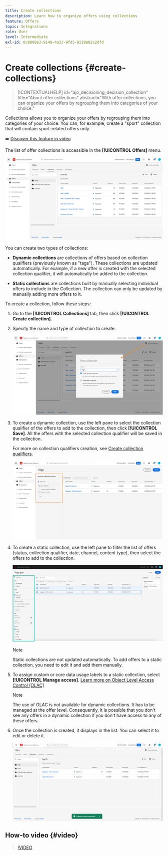 ```yaml
---
title: Create collections
description: Learn how to organize offers using collections
feature: Offers
topic: Integrations
role: User
level: Intermediate
exl-id: 0c8808e3-9148-4a33-9fd5-9218e02c2dfd
---
```

# Create collections {#create-collections}

>[!CONTEXTUALHELP]
>id="ajo_decisioning_decision_collection"
>title="About offer collections"
>abstract="With offer collections, you can organize your offers by regrouping them into categories of your choice."

Collections allows you to organize your offers by regrouping them into categories of your choice. You can, for example, create a "sport" collection that will contain sport-related offers only. 

➡️ [Discover this feature in video](#video)

The list of offer collections is accessible in the **[!UICONTROL Offers]** menu.   

![](../assets/collections_list.png)

You can create two types of collections: 

* **Dynamic collections** are collections of offers based on collection qualifiers (previously known as "tags"). These collections are updated automatically. For example, if a new offer is created with the selected collection qualifier, it will automatically be added to the collection.

* **Static collections** are collections built by manually selecting individual offers to include in the Collection. The collection can only be updated by manually adding more offers to it.

To create a collection, follow these steps:

1. Go to the **[!UICONTROL Collections]** tab, then click **[!UICONTROL Create collection]**.

1. Specify the name and type of collection to create.

    ![](../assets/collection_create.png)

1. To create a dynamic collection, use the left pane to select the collection qualifier of the offers to add to the collection, then click **[!UICONTROL Save]**. All the offers with the selected collection qualifier will be saved in the collection.

    For more on collection qualifiers creation, see [Create collection qualifiers](../offer-library/creating-tags.md).

    ![](../assets/dynamic_collection.png)

1. To create a static collection, use the left pane to filter the list of offers (status, collection qualifier, date, channel, content type), then select the offers to add to the collection.

    ![](../assets/static_collection.png)

    >[!NOTE]
    >
    >Static collections are not updated automatically. To add offers to a static collection, you need to edit it and add them manually.

1. To assign custom or core data usage labels to a static collection, select **[!UICONTROL Manage access]**. [Learn more on Object Level Access Control (OLAC)](../../administration/object-based-access.md)

    >[!NOTE]
    >
    >The use of OLAC is not available for dynamic collections. It has to be managed at the offer level. Consequently, it is possible that you don't see any offers in a dynamic collection if you don't have access to any of these offers.
    
1. Once the collection is created, it displays in the list. You can select it to edit or delete it.

    ![](../assets/collection_created.png)

## How-to video {#video}

>[!VIDEO](https://video.tv.adobe.com/v/329376?quality=12)


